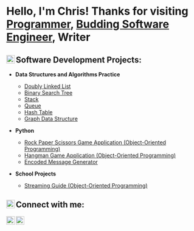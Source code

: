 <h1>Hello, I'm Chris! Thanks for visiting
<br/><a href="https://github.com/Korachof/Korachof">Programmer</a>, <a href="www.linkedin.com/in/christopher-partin-6a8b88291">Budding Software Engineer</a>, Writer

<h2><img align="left" alt="ChrisPartin" width="22px" src="https://github.com/Korachof/Korachof/assets/114110894/4954f573-c8b6-4b7a-a9fb-4da29ce45f9f" />
 Software Development Projects:</h2>

- <b>Data Structures and Algorithms Practice</b>
  - [Doubly Linked List](https://https://github.com/Korachof/Doubly_Linked_List)
  - [Binary Search Tree](https://github.com/Korachof/binary_search_tree)
  - [Stack](https://https://github.com/Korachof/Stack)
  - [Queue](https://https://github.com/Korachof/Queue)
  - [Hash Table](https://https://github.com/Korachof/HashTable)
  - [Graph Data Structure](https://https://github.com/Korachof/Graphs-Data-Structure)
    
- <b>Python</b>
  - [Rock Paper Scissors Game Application (Object-Oriented Programming)](https://github.com/Korachof/rockPaperScissors)
  - [Hangman Game Application (Object-Oriented Programming)](https://github.com/Korachof/hangman)
  - [Encoded Message Generator](https://https://github.com/Korachof/Encoded-Message_Generator.git)
    
- <b>School Projects</b>
  - [Streaming Guide (Object-Oriented Programming)](https://github.com/Korachof/streaming_guide/blob/main/steaming_guide.py)

<h2><img align="left" alt="ChrisPartin" width="22px" src="https://github.com/Korachof/Korachof/assets/114110894/b378f93a-76c1-4d9f-b787-c9eb77038032" />
 Connect with me:</h2>

[<img align="left" alt="JoshMadakor | LinkedIn" width="22px" src="https://cdn.jsdelivr.net/npm/simple-icons@v3/icons/linkedin.svg" />][linkedin]
[<img align="left" alt="JoshMadakor | Instagram" width="22px" src="https://cdn.jsdelivr.net/npm/simple-icons@v3/icons/instagram.svg" />][instagram]


[instagram]: https://www.instagram.com/korachof/
[linkedin]: https://www.linkedin.com/in/christopher-partin-6a8b88291

<!--
**Korachof/Korachof** is a ✨ _special_ ✨ repository because its `README.md` (this file) appears on your GitHub profile.

Here are some ideas to get you started:

- 🔭 I’m currently working on ...
- 🌱 I’m currently learning ...
- 👯 I’m looking to collaborate on ...
- 🤔 I’m looking for help with ...
- 💬 Ask me about ...
- 📫 How to reach me: ...
- 😄 Pronouns: ...
- ⚡ Fun fact: ...
-->
